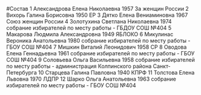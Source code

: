 #Состав
1 Александрова Елена Николаевна 1957 За женщин России
2 Вихорь Галина Борисовна 1950 ЕР
3 Дятко Елена Вениаминовна 1967 Союз женщин России
4 Золотухина Светлана Николаевна 1974 собрание избирателей по месту работы - ГБДОУ СОШ №404
5 Макарова Людмила Александровна 1949 ЯБЛОКО
6 Микулинас Вероника Анатольевна 1980 собрание избирателей по месту работы - ГБОУ СОШ №404
7 Мишкин Виталий Леонидович 1958 СР
8 Оводова Елена Геннадьевна 1961 собрание избирателей по месту работы - ГБОУ СОШ №404
9 Соловьева Ольга Васильевна 1958 собрание избирателей по месту работы - администрация Колпинского района Санкт-Петербурга
10 Старцева Галина Павловна 1940 КПРФ
11 Толстова Елена Львовна 1970 ЛДПР
12 Шарко Ольга Анатольевна 1963 собрание избирателей по месту работы - ГБОУ СОШ №404
